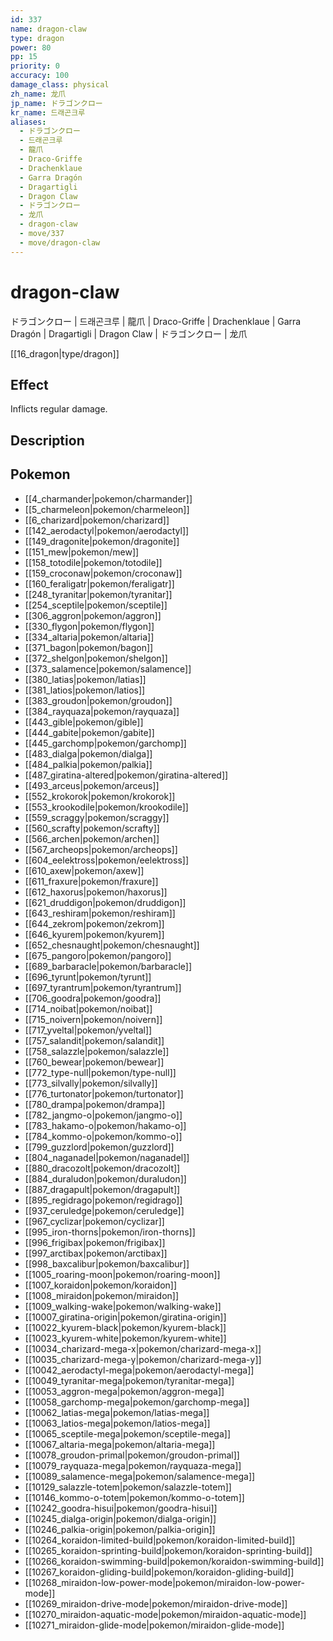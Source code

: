 ```yaml
---
id: 337
name: dragon-claw
type: dragon
power: 80
pp: 15
priority: 0
accuracy: 100
damage_class: physical
zh_name: 龙爪
jp_name: ドラゴンクロー
kr_name: 드래곤크루
aliases:
  - ドラゴンクロー
  - 드래곤크루
  - 龍爪
  - Draco-Griffe
  - Drachenklaue
  - Garra Dragón
  - Dragartigli
  - Dragon Claw
  - ドラゴンクロー
  - 龙爪
  - dragon-claw
  - move/337
  - move/dragon-claw
---
```

# dragon-claw
    
ドラゴンクロー | 드래곤크루 | 龍爪 | Draco-Griffe | Drachenklaue | Garra Dragón | Dragartigli | Dragon Claw | ドラゴンクロー | 龙爪

[[16_dragon|type/dragon]]

## Effect

Inflicts regular damage.

## Description



## Pokemon

- [[4_charmander|pokemon/charmander]]
- [[5_charmeleon|pokemon/charmeleon]]
- [[6_charizard|pokemon/charizard]]
- [[142_aerodactyl|pokemon/aerodactyl]]
- [[149_dragonite|pokemon/dragonite]]
- [[151_mew|pokemon/mew]]
- [[158_totodile|pokemon/totodile]]
- [[159_croconaw|pokemon/croconaw]]
- [[160_feraligatr|pokemon/feraligatr]]
- [[248_tyranitar|pokemon/tyranitar]]
- [[254_sceptile|pokemon/sceptile]]
- [[306_aggron|pokemon/aggron]]
- [[330_flygon|pokemon/flygon]]
- [[334_altaria|pokemon/altaria]]
- [[371_bagon|pokemon/bagon]]
- [[372_shelgon|pokemon/shelgon]]
- [[373_salamence|pokemon/salamence]]
- [[380_latias|pokemon/latias]]
- [[381_latios|pokemon/latios]]
- [[383_groudon|pokemon/groudon]]
- [[384_rayquaza|pokemon/rayquaza]]
- [[443_gible|pokemon/gible]]
- [[444_gabite|pokemon/gabite]]
- [[445_garchomp|pokemon/garchomp]]
- [[483_dialga|pokemon/dialga]]
- [[484_palkia|pokemon/palkia]]
- [[487_giratina-altered|pokemon/giratina-altered]]
- [[493_arceus|pokemon/arceus]]
- [[552_krokorok|pokemon/krokorok]]
- [[553_krookodile|pokemon/krookodile]]
- [[559_scraggy|pokemon/scraggy]]
- [[560_scrafty|pokemon/scrafty]]
- [[566_archen|pokemon/archen]]
- [[567_archeops|pokemon/archeops]]
- [[604_eelektross|pokemon/eelektross]]
- [[610_axew|pokemon/axew]]
- [[611_fraxure|pokemon/fraxure]]
- [[612_haxorus|pokemon/haxorus]]
- [[621_druddigon|pokemon/druddigon]]
- [[643_reshiram|pokemon/reshiram]]
- [[644_zekrom|pokemon/zekrom]]
- [[646_kyurem|pokemon/kyurem]]
- [[652_chesnaught|pokemon/chesnaught]]
- [[675_pangoro|pokemon/pangoro]]
- [[689_barbaracle|pokemon/barbaracle]]
- [[696_tyrunt|pokemon/tyrunt]]
- [[697_tyrantrum|pokemon/tyrantrum]]
- [[706_goodra|pokemon/goodra]]
- [[714_noibat|pokemon/noibat]]
- [[715_noivern|pokemon/noivern]]
- [[717_yveltal|pokemon/yveltal]]
- [[757_salandit|pokemon/salandit]]
- [[758_salazzle|pokemon/salazzle]]
- [[760_bewear|pokemon/bewear]]
- [[772_type-null|pokemon/type-null]]
- [[773_silvally|pokemon/silvally]]
- [[776_turtonator|pokemon/turtonator]]
- [[780_drampa|pokemon/drampa]]
- [[782_jangmo-o|pokemon/jangmo-o]]
- [[783_hakamo-o|pokemon/hakamo-o]]
- [[784_kommo-o|pokemon/kommo-o]]
- [[799_guzzlord|pokemon/guzzlord]]
- [[804_naganadel|pokemon/naganadel]]
- [[880_dracozolt|pokemon/dracozolt]]
- [[884_duraludon|pokemon/duraludon]]
- [[887_dragapult|pokemon/dragapult]]
- [[895_regidrago|pokemon/regidrago]]
- [[937_ceruledge|pokemon/ceruledge]]
- [[967_cyclizar|pokemon/cyclizar]]
- [[995_iron-thorns|pokemon/iron-thorns]]
- [[996_frigibax|pokemon/frigibax]]
- [[997_arctibax|pokemon/arctibax]]
- [[998_baxcalibur|pokemon/baxcalibur]]
- [[1005_roaring-moon|pokemon/roaring-moon]]
- [[1007_koraidon|pokemon/koraidon]]
- [[1008_miraidon|pokemon/miraidon]]
- [[1009_walking-wake|pokemon/walking-wake]]
- [[10007_giratina-origin|pokemon/giratina-origin]]
- [[10022_kyurem-black|pokemon/kyurem-black]]
- [[10023_kyurem-white|pokemon/kyurem-white]]
- [[10034_charizard-mega-x|pokemon/charizard-mega-x]]
- [[10035_charizard-mega-y|pokemon/charizard-mega-y]]
- [[10042_aerodactyl-mega|pokemon/aerodactyl-mega]]
- [[10049_tyranitar-mega|pokemon/tyranitar-mega]]
- [[10053_aggron-mega|pokemon/aggron-mega]]
- [[10058_garchomp-mega|pokemon/garchomp-mega]]
- [[10062_latias-mega|pokemon/latias-mega]]
- [[10063_latios-mega|pokemon/latios-mega]]
- [[10065_sceptile-mega|pokemon/sceptile-mega]]
- [[10067_altaria-mega|pokemon/altaria-mega]]
- [[10078_groudon-primal|pokemon/groudon-primal]]
- [[10079_rayquaza-mega|pokemon/rayquaza-mega]]
- [[10089_salamence-mega|pokemon/salamence-mega]]
- [[10129_salazzle-totem|pokemon/salazzle-totem]]
- [[10146_kommo-o-totem|pokemon/kommo-o-totem]]
- [[10242_goodra-hisui|pokemon/goodra-hisui]]
- [[10245_dialga-origin|pokemon/dialga-origin]]
- [[10246_palkia-origin|pokemon/palkia-origin]]
- [[10264_koraidon-limited-build|pokemon/koraidon-limited-build]]
- [[10265_koraidon-sprinting-build|pokemon/koraidon-sprinting-build]]
- [[10266_koraidon-swimming-build|pokemon/koraidon-swimming-build]]
- [[10267_koraidon-gliding-build|pokemon/koraidon-gliding-build]]
- [[10268_miraidon-low-power-mode|pokemon/miraidon-low-power-mode]]
- [[10269_miraidon-drive-mode|pokemon/miraidon-drive-mode]]
- [[10270_miraidon-aquatic-mode|pokemon/miraidon-aquatic-mode]]
- [[10271_miraidon-glide-mode|pokemon/miraidon-glide-mode]]

